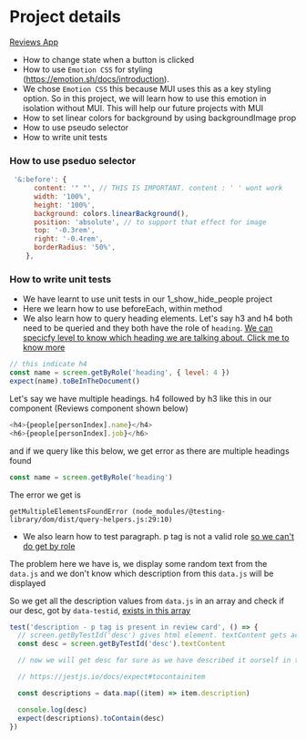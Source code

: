 # Project details

[Reviews App](https://2-reviews-app.netlify.app/)

- How to change state when a button is clicked
- How to use `Emotion CSS` for styling (https://emotion.sh/docs/introduction).
- We chose `Emotion CSS` this because MUI uses this as a key styling option. So in this project, we will learn how to use this emotion in isolation without MUI. This will help our future projects with MUI
- How to set linear colors for background by using backgroundImage prop
- How to use pseudo selector
- How to write unit tests

### How to use pseduo selector

```js
 '&:before': {
      content: '" "', // THIS IS IMPORTANT. content : ' ' wont work
      width: '100%',
      height: '100%',
      background: colors.linearBackground(),
      position: 'absolute', // to support that effect for image
      top: '-0.3rem',
      right: '-0.4rem',
      borderRadius: '50%',
    },
```

### How to write unit tests

- We have learnt to use unit tests in our 1_show_hide_people project
- Here we learn how to use beforeEach, within method
- We also learn how to query heading elements. Let's say h3 and h4 both need to be queried and they both have the role of `heading`. [We can specicfy level to know which heading we are talking about. Click me to know more](https://testing-library.com/docs/queries/byrole/#level)

```js
// this indicate h4
const name = screen.getByRole('heading', { level: 4 })
expect(name).toBeInTheDocument()
```

Let's say we have multiple headings. h4 followed by h3 like this in our component (Reviews component shown below)

```js
<h4>{people[personIndex].name}</h4>
<h6>{people[personIndex].job}</h6>
```

and if we query like this below, we get error as there are multiple headings found

```js
const name = screen.getByRole('heading')
```

The error we get is

```
getMultipleElementsFoundError (node_modules/@testing-library/dom/dist/query-helpers.js:29:10)
```

- We also learn how to test paragraph. p tag is not a valid role [so we can't do get by role](https://stackoverflow.com/questions/65122974/getbyrole-query-for-paragraph-not-working-during-react-testing)

The problem here we have is, we display some random text from the `data.js` and we don't know which description from this `data.js` will be displayed

So we get all the description values from `data.js` in an array and check if our desc, got by `data-testid`, [exists in this array](https://jestjs.io/docs/expect#tocontainitem)

```js
test('description - p tag is present in review card', () => {
  // screen.getByTestId('desc') gives html element. textContent gets actual text within this html
  const desc = screen.getByTestId('desc').textContent

  // now we will get desc for sure as we have described it ourself in the Reviews component. Sine no role for paragraph, let's test if rendered desc is actually one of the 'description's in data we are importing

  // https://jestjs.io/docs/expect#tocontainitem

  const descriptions = data.map((item) => item.description)

  console.log(desc)
  expect(descriptions).toContain(desc)
})
```
